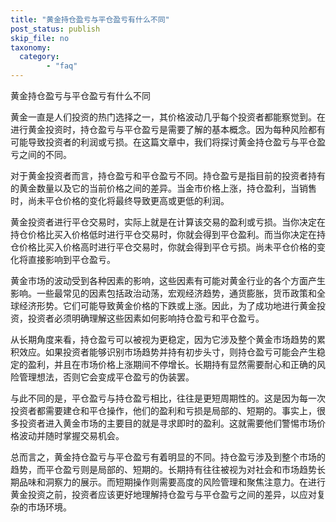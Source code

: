 ```yaml
---
title: "黄金持仓盈亏与平仓盈亏有什么不同"
post_status: publish
skip_file: no
taxonomy:
  category:
        - "faq"
---
```


黄金持仓盈亏与平仓盈亏有什么不同

黄金一直是人们投资的热门选择之一，其价格波动几乎每个投资者都能察觉到。在进行黄金投资时，持仓盈亏与平仓盈亏是需要了解的基本概念。因为每种风险都有可能导致投资者的利润或亏损。在这篇文章中，我们将探讨黄金持仓盈亏与平仓盈亏之间的不同。

对于黄金投资者而言，持仓盈亏和平仓盈亏不同。持仓盈亏是指目前的投资者持有的黄金数量以及它的当前价格之间的差异。当金市价格上涨，持仓盈利，当销售时，尚未平仓价格的变化将最终导致更高或更低的利润。

黄金投资者进行平仓交易时，实际上就是在计算该交易的盈利或亏损。当你决定在持仓价格比买入价格低时进行平仓交易时，你就会得到平仓盈利。而当你决定在持仓价格比买入价格高时进行平仓交易时，你就会得到平仓亏损。尚未平仓价格的变化将直接影响到平仓盈亏。

黄金市场的波动受到各种因素的影响，这些因素有可能对黄金行业的各个方面产生影响。一些最常见的因素包括政治动荡，宏观经济趋势，通货膨胀，货币政策和全球经济形势。它们可能导致黄金价格的下跌或上涨。因此，为了成功地进行黄金投资，投资者必须明确理解这些因素如何影响持仓盈亏和平仓盈亏。

从长期角度来看，持仓盈亏可以被视为更稳定，因为它涉及整个黄金市场趋势的累积效应。如果投资者能够识别市场趋势并持有初步头寸，则持仓盈亏可能会产生稳定的盈利，并且在市场价格上涨期间不停增长。长期持有显然需要耐心和正确的风险管理想法，否则它会变成平仓盈亏的伪装罢。

与此不同的是，平仓盈亏与持仓盈亏相比，往往是更短周期性的。这是因为每一次投资者都需要建仓和平仓操作，他们的盈利和亏损是局部的、短期的。事实上，很多投资者进入黄金市场的主要目的就是寻求即时的盈利。这就需要他们警惕市场价格波动并随时掌握交易机会。

总而言之，黄金持仓盈亏与平仓盈亏有着明显的不同。持仓盈亏涉及到整个市场的趋势，而平仓盈亏则是局部的、短期的。长期持有往往被视为对社会和市场趋势长期品味和洞察力的展示。而短期操作则需要高度的风险管理和聚焦注意力。在进行黄金投资之前，投资者应该更好地理解持仓盈亏与平仓盈亏之间的差异，以应对复杂的市场环境。
